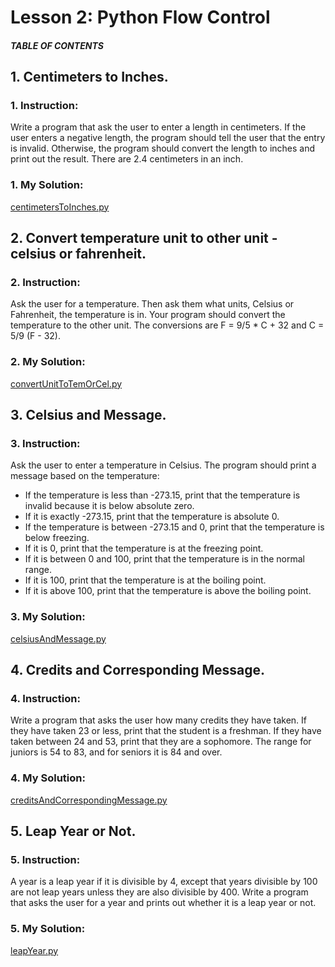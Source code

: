 # Lesson 2: Python Flow Control

##### TABLE OF CONTENTS


## 1. Centimeters to Inches.
### 1. Instruction:
Write a program that ask the user to enter a length in centimeters. If the user enters a negative length, the program should tell the user that the entry is invalid. Otherwise, the program should convert the length to inches and print out the result. There are 2.4 centimeters in an inch.

### 1. My Solution:
[centimetersToInches.py](https://github.com/p3uj/Integrative-Programming-and-Technology-1_Assignments/blob/ba67ddea5e28c2940af086022f04ab44dfacac78/Assignment%202/centimetersToInches.py)

## 2. Convert temperature unit to other unit - celsius or fahrenheit.
### 2. Instruction:
Ask the user for a temperature. Then ask them what units, Celsius or Fahrenheit, the temperature is in. Your program should convert the temperature to the other unit. The conversions are F = 9/5 * C + 32 and C = 5/9 (F - 32).

### 2. My Solution:
[convertUnitToTemOrCel.py](https://github.com/p3uj/Integrative-Programming-and-Technology-1_Assignments/blob/c3311774815c2b7d89767acc750f8469ad7a29df/Assignment%202/convertUnitToTemOrCel.py)

## 3. Celsius and Message.
### 3. Instruction:
Ask the user to enter a temperature in Celsius. The program should print a message based on the temperature:
- If the temperature is less than -273.15, print that the temperature is invalid because it is below absolute zero.
- If it is exactly -273.15, print that the temperature is absolute 0.
- If the temperature is between -273.15 and 0, print that the temperature is below freezing.
- If it is 0, print that the temperature is at the freezing point.
- If it is between 0 and 100, print that the temperature is in the normal range.
- If it is 100, print that the temperature is at the boiling point.
- If it is above 100, print that the temperature is above the boiling point.


### 3. My Solution:
[celsiusAndMessage.py](https://github.com/p3uj/Integrative-Programming-and-Technology-1_Assignments/blob/d5fb2a0283c26eba5488d9fe9af72610d8907fd6/Assignment%202/celsiusAndMessage.py)

## 4. Credits and Corresponding Message.
### 4. Instruction:
Write a program that asks the user how many credits they have taken. If they have taken 23 or less, print that the student is a freshman. If they have taken between 24 and 53, print that they are a sophomore. The range for juniors is 54 to 83, and for seniors it is 84 and over.


### 4. My Solution:
[creditsAndCorrespondingMessage.py](https://github.com/p3uj/Integrative-Programming-and-Technology-1_Assignments/blob/8bea20532e2cf91945cdb4202a3778fddfe160c7/Assignment%202/creditsAndCorrespondingMessage.py)

## 5. Leap Year or Not.
### 5. Instruction:
A year is a leap year if it is divisible by 4, except that years divisible by 100 are not leap years unless they are also divisible by 400. Write a program that asks the user for a year and prints out whether it is a leap year or not.

### 5. My Solution:
[leapYear.py](https://github.com/p3uj/Integrative-Programming-and-Technology-1_Assignments/blob/801aa4deb98ac62fd71f1d61503779fe94c03b15/Assignment%202/leapYear.py)